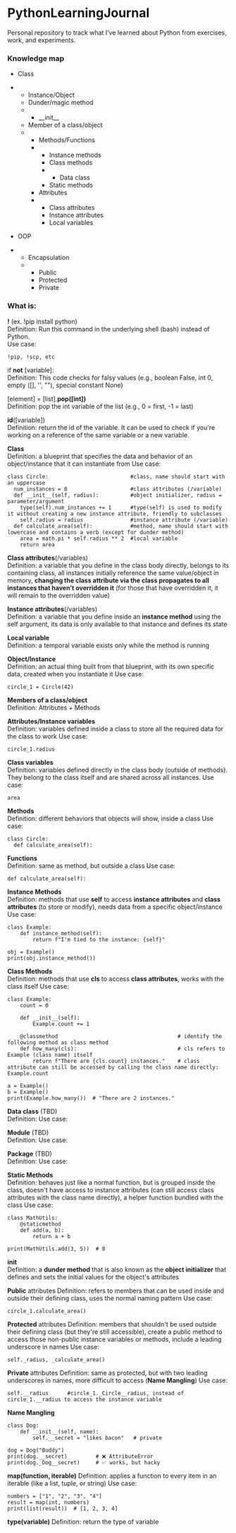 # PythonLearningJournal
Personal repository to track what I’ve learned about Python from exercises, work, and experiments.

### Knowledge map
- Class <br>
- - Instance/Object <br>
  - Dunder/magic method
  - - \_\_init\_\_
  - Member of a class/object <br>
  - - Methods/Functions <br>
    - - Instance methods
      - Class methods
      - - Data class
      - Static methods
    - Attributes
    - - Class attributes
      - Instance attributes
      - Local variables

- OOP
- - Encapsulation
  - - Public
    - Protected
    - Private


### What is:

**!** (ex. !pip install python) <br>
Definition: Run this command in the underlying shell (bash) instead of Python. <br>
Use case: <br>
```
!pip, !scp, etc
```
if **not** [variable]: <br>
Definition: This code checks for falsy values (e.g., boolean False, int 0, empty ([], '', ""), special constant None)

[element] = [list].**pop([int])** <br>
Definition: pop the int variable of the list (e.g., 0 = first, -1 = last)

**id**([variable]) <br>
Definition: return the id of the variable. It can be used to check if you're working on a reference of the same variable or a new variable.

**Class** <br>
Definition: a blueprint that specifies the data and behavior of an object/instance that it can instantiate from
Use case: <br>
```
class Circle:                          #class, name should start with an uppercase
  num_instances = 0                    #class attributes (/variable)
  def __init__(self, radius):          #object initializer, radius = parameter/argument
    type(self).num_instances += 1      #type(self) is used to modify it without creating a new instance attribute, friendly to subclasses
    self.radius = radius               #instance attribute (/variable)
  def calculate_area(self):            #method, name should start with lowercase and contains a verb (except for dunder method)
    area = math.pi * self.radius ** 2  #local variable
    return area
```        

**Class attributes**(/variables)<br>
Definition: a variable that you define in the class body directly, belongs to its containing class, all instances initially reference the same value/object in memory, **changing the class attribute via the class propagates to all instances that haven’t overridden it** (for those that have overridden it, it will remain to the overridden value)

**Instance attributes**(/variables)<br>
Definition: a variable that you define inside an **instance method** using the self argument, its data is only available to that instance and defines its state

**Local variable**<br>
Definition: a temporal variable exists only while the method is running

**Object/Instance** <br>
Definition: an actual thing built from that blueprint, with its own specific data, created when you instantiate it
Use case: <br>
```
circle_1 = Circle(42)
```

**Members of a class/object** <br>
Definition: Attributes + Methods

**Attributes/Instance variables** <br>
Definition: variables defined inside a class to store all the required data for the class to work
Use case: <br>
```
circle_1.radius
```

**Class variables** <br>
Definition: variables defined directly in the class body (outside of methods). They belong to the class itself and are shared across all instances.
Use case: <br>
```
area
```

**Methods** <br>
Definition: different behaviors that objects will show, inside a class
Use case: <br>
```
class Circle:
  def calculate_area(self):
```

**Functions** <br>
Definition: same as method, but outside a class
Use case: <br>
```
def calculate_area(self):
```

**Instance Methods** <br>
Definition: methods that use **self** to access **instance attributes** and **class attributes** (to store or modify), needs data from a specific object/instance
Use case: <br>
```
class Example:
    def instance_method(self):
        return f"I'm tied to the instance: {self}"

obj = Example()
print(obj.instance_method())
```

**Class Methods** <br>
Definition: methods that use **cls** to access **class attributes**, works with the class itself
Use case: <br>
```
class Example:
    count = 0

    def __init__(self):
        Example.count += 1

    @classmethod                                      # identify the following method as class method
    def how_many(cls):                                # cls refers to Example (class name) itself
        return f"There are {cls.count} instances."    # class attribute can still be accessed by calling the class name directly: Example.count

a = Example()
b = Example()
print(Example.how_many())  # "There are 2 instances."
```

**Data class** (TBD)<br> 
Definition:
Use case: <br>

**Module** (TBD)<br> 
Definition:
Use case: <br>

**Package** (TBD)<br> 
Definition:
Use case: <br>

**Static Methods** <br>
Definition: behaves just like a normal function, but is grouped inside the class, doesn't have access to instance attributes (can still access class attributes with the class name directly), a helper function bundled with the class
Use case: <br>
```
class MathUtils:
    @staticmethod
    def add(a, b):
        return a + b

print(MathUtils.add(3, 5))  # 8
```

**__init__** <br>
Definition: a **dunder method** that is also known as the **object initializer** that defines and sets the initial values for the object's attributes

**Public** attributes
Definition: refers to members that can be used inside and outside their defining class, uses the normal naming pattern
Use case: <br>
```
circle_1.calculate_area()
```

**Protected** attributes
Definition: members that shouldn't be used outside their defining class (but they're still accessible), create a public method to access those non-public instance variables or methods, include a leading underscore in names
Use case: <br>
```
self._radius, _calculate_area()
```

**Private** attributes
Definition: same as protected, but with two leading underscores in names, more difficult to access (**Name Mangling**)
Use case: <br>
```
self.__radius      #circle_1._Circle__radius, instead of circle_1.__radius to access the instance variable
```

**Name Mangling**
```
class Dog:
    def __init__(self, name):
        self.__secret = "likes bacon"   # private

dog = Dog("Buddy")
print(dog.__secret)         # ❌ AttributeError
print(dog._Dog__secret)     # ✅ works, but hacky
```

**map(function, iterable)**
Definition: applies a function to every item in an iterable (like a list, tuple, or string)
Use case: <br>
```
numbers = ["1", "2", "3", "4"]
result = map(int, numbers)
print(list(result))  # [1, 2, 3, 4]
```

**type(variable)**
Definition: return the type of variable
